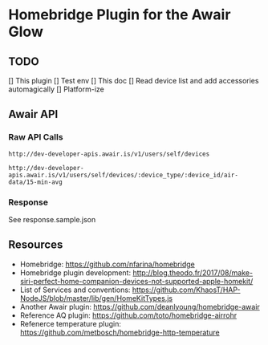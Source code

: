 # Homebridge Plugin for the Awair Glow

## TODO

[] This plugin
[] Test env
[] This doc
[] Read device list and add accessories automagically
[] Platform-ize

## Awair API

### Raw API Calls

    http://dev-developer-apis.awair.is/v1/users/self/devices

    http://dev-developer-apis.awair.is/v1/users/self/devices/:device_type/:device_id/air-data/15-min-avg

### Response

See response.sample.json

## Resources

- Homebridge: https://github.com/nfarina/homebridge
- Homebridge plugin development: http://blog.theodo.fr/2017/08/make-siri-perfect-home-companion-devices-not-supported-apple-homekit/
- List of Services and conventions: https://github.com/KhaosT/HAP-NodeJS/blob/master/lib/gen/HomeKitTypes.js
- Another Awair plugin: https://github.com/deanlyoung/homebridge-awair
- Reference AQ plugin: https://github.com/toto/homebridge-airrohr
- Refenerce temperature plugin: https://github.com/metbosch/homebridge-http-temperature

